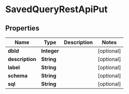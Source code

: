 # SavedQueryRestApiPut

## Properties
Name | Type | Description | Notes
------------ | ------------- | ------------- | -------------
**dbId** | **Integer** |  |  [optional]
**description** | **String** |  |  [optional]
**label** | **String** |  |  [optional]
**schema** | **String** |  |  [optional]
**sql** | **String** |  |  [optional]
